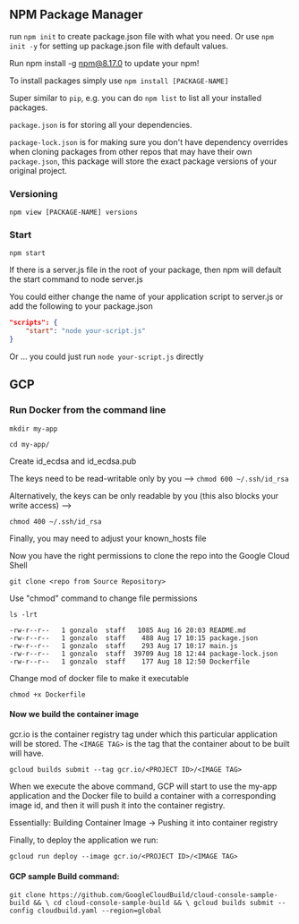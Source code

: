 ## NPM Package Manager

run ``npm init`` to create package.json file with what you need.
Or use ``npm init -y`` for setting up package.json file with default values.

Run npm install -g npm@8.17.0 to update your npm!

To install packages simply use ``npm install [PACKAGE-NAME]``

Super similar to `pip`, e.g. you can do `npm list` to list all your installed packages.

`package.json` is for storing all your dependencies.

`package-lock.json` is for making sure you don't have dependency overrides when cloning
packages from other repos that may have their own `package.json`, this package will store
the exact package versions of your original project.

### Versioning

`npm view [PACKAGE-NAME] versions`

### Start

`npm start`

If there is a server.js file in the root of your package, then npm will default the start command to node server.js

You could either change the name of your application script to server.js or add the following to your package.json

```json
"scripts": {
    "start": "node your-script.js"
}
```

Or ... you could just run `node your-script.js` directly

## GCP

### Run Docker from the command line
`mkdir my-app`

`cd my-app/`

Create id_ecdsa and id_ecdsa.pub

The keys need to be read-writable only by you --> `chmod 600 ~/.ssh/id_rsa`

Alternatively, the keys can be only readable by you (this also blocks your write access) --> 

`chmod 400 ~/.ssh/id_rsa`

Finally, you may need to adjust your known_hosts file

Now you have the right permissions to clone the repo into the Google Cloud Shell

`git clone <repo from Source Repository>`

Use "chmod" command to change file permissions

`ls -lrt`

```text
-rw-r--r--   1 gonzalo  staff   1085 Aug 16 20:03 README.md
-rw-r--r--   1 gonzalo  staff    488 Aug 17 10:15 package.json
-rw-r--r--   1 gonzalo  staff    293 Aug 17 10:17 main.js
-rw-r--r--   1 gonzalo  staff  39709 Aug 18 12:44 package-lock.json
-rw-r--r--   1 gonzalo  staff    177 Aug 18 12:50 Dockerfile
```

Change mod of docker file to make it executable

`chmod +x Dockerfile`

#### Now we build the container image

gcr.io is the container registry tag under which this particular application will be stored.
The `<IMAGE TAG>` is the tag that the container about to be built will have.

`gcloud builds submit --tag gcr.io/<PROJECT ID>/<IMAGE TAG>`

When we execute the above command, GCP will start to use the my-app application and the
Docker file to build a container with a corresponding image id, and then it will push it into the container registry.

Essentially: Building Container Image -> Pushing it into container registry

Finally, to deploy the application we run:

`gcloud run deploy --image gcr.io/<PROJECT ID>/<IMAGE TAG>`

#### GCP sample Build command:

`git clone https://github.com/GoogleCloudBuild/cloud-console-sample-build && \
  cd cloud-console-sample-build && \
  gcloud builds submit --config cloudbuild.yaml --region=global`
